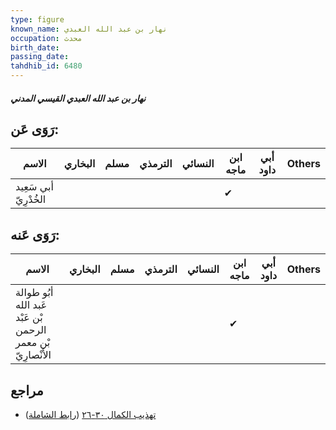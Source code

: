 ```yaml
---
type: figure
known_name: نهار بن عبد الله العبدي
occupation: محدث
birth_date:
passing_date:
tahdhib_id: 6480
---
```

##### نهار بن عبد الله العبدي القيسي المدني

## رَوَى عَن:
| الاسم                 | البخاري | مسلم | الترمذي | النسائي | ابن ماجه | أبي داود | Others |
| --------------------- | ------- | ---- | ------- | ------- | -------- | -------- | ------ |
| أبي سَعِيد الخُدْرِيّ |         |      |         |         | ✔        |          |        |
## رَوَى عَنه:
| الاسم                                                       | البخاري | مسلم | الترمذي | النسائي | ابن ماجه | أبي داود | Others |
| ----------------------------------------------------------- | ------- | ---- | ------- | ------- | -------- | -------- | ------ |
| أبُو طوالة عَبد الله بْن عَبْد الرحمن بْن معمر الأَنْصارِيّ |         |      |         |         | ✔        |          |        |
## مراجع
- [تهذيب الكمال ٣٠-٢٦](obsidian://open?vault=Tahdhib-al-Kamal&file=Figures/٦٤٨٠-نهار%20بن%20عبد%20الله%20العبدي%20القيسي%20المدني) ([رابط الشاملة](https://shamela.ws/book/3722/16092))